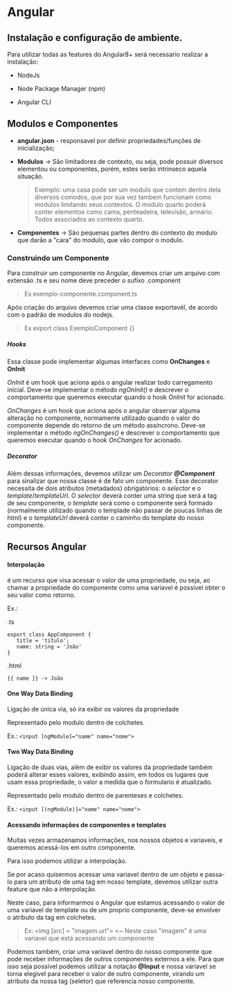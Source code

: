 # Angular

## Instalação e configuração de ambiente.

Para utilizar todas as features do Angular8+ será necessario realizar a instalação:

 - NodeJs

 - Node Package Manager (npm)

 - Angular CLI

## Modulos e Componentes

 - **angular.json** - responsavel por definir propriedades/funções de inicialização;

 - **Modulos** -> São limitadores de contexto, ou seja, pode possuir diversos elementou ou componentes, porém, estes serão intrinseco aquela situação.
    > Exemplo: uma casa pode ser um modulo que contem dentro dela diversos comodos, que por sua vez tambem funcionam como modulos limitando seus contextos. O modulo quarto poderá conter elementos como cama, penteadeira, televisão, armário. Todos associados ao contexto quarto.

 - **Componentes** -> São pequenas partes dentro do contexto do modulo que darão a "cara" do modulo, que vão compor o modulo.

### Construindo um Componente

Para construir um componente no Angular, devemos criar um arquivo com extensão .ts e seu nome deve preceder o sufixo .component
>Ex  exemplo-componente.component.ts

Após criação do arquivo devemos criar uma classe exportavél, de acordo com o padrão de modulos do nodejs.
>Ex   export class ExemploComponent {}

##### Hooks
Essa classe pode implementar algumas interfaces como **OnChanges** e **OnInit**

*OnInit* é um hook que aciona após o angular realizar todo carregamento inicial. Deve-se implementar o método *ngOnInit()* e descrever o comportamento que queremos executar quando o hook *OnInit* for acionado.

*OnChanges* é um hook que aciona após o angular observar alguma alteração no componente, normamente utilizado quando o valor do componente depende do retorno de um método assíncrono. Deve-se implementar o método *ngOnChanges()* e descrever o comportamento que queremos executar quando o hook *OnChanges* for acionado.



##### Decorator
Além dessas informações, devemos utilizar um _Decorator **@Component**_ para sinalizar que nossa classe é de fato um componente. Esse decorator necessita de dois atributos (metadados) obrigatórios: o *selector* e o *template*/*templateUrl*. O *selector* deverá conter uma string que será a tag de seu componente, o *template* será como o componente será formado (normalmente utilizado quando o templade não passar de poucas linhas de html) e o *templateUrl* deverá conter o caminho do template do nosso componente.


## Recursos Angular

#### Interpolação

é um recurso que visa acessar o valor de uma propriedade, ou seja, ao chamar a propriedade do componente como uma variavel é possível obter o seu valor como retorno.

Ex.:

.ts

    export class AppComponent {
       title = 'titulo';       
       name: string = 'João'   
    }                          


.html 

    {{ name }} -> João


#### One Way Data Binding

Ligação de única via, só ira exibir os valores da propriedade

Representado pelo modulo dentro de colchetes.

Ex.: `<input [ngModule]="name" name="nome">`

#### Two Way Data Binding

Ligação de duas vias, além de exibir os valores da propriedade também poderá alterar esses valores, exibindo assim, em todos os lugares que usam essa propriedade, o valor a medida que o formulario é atualizado.

Representado pelo modulo dentro de parenteses e colchetes.

Ex.: `<input [(ngModule)]="name" name="nome">`

#### Acessando informações de componentes e templates

Muitas vezes armazenamos informações, nos nossos objetos e variaveis, e queremos acessá-los em outro componente.

Para isso podemos utilizar a interpolação.

Se por acaso quisermos acessar uma variavel dentro de um objeto e passa-lo para um atributo de uma tag em nosso template, devemos utilizar outra feature que não a interpolação.

Neste caso, para informarmos o Angular que estamos acessando o valor de uma variavel de template ou de um proprio componente, deve-se envolver o atributo da tag em colchetes.

> Ex:       <img [src] = "imagem.url">     <~ Neste caso "imagem" é uma variavel que está acessando um componente

Podemos também, criar uma variavel dentro do nosso componente que pode receber informações de outros componentes externos a ele. Para que isso seja possível podemos utilizar a notação **@Input** e nossa variavel se torna elegível para receber o valor de outro componente, virando um atributo da nossa tag (seletor) que referencia nosso componente.

